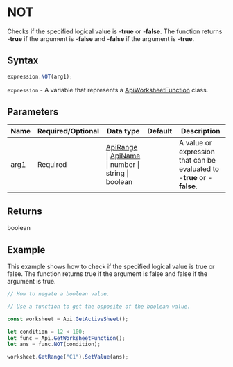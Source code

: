 # NOT

Checks if the specified logical value is -**true** or -**false**. The function returns -**true** if the argument is -**false** and -**false** if the argument is -**true**.

## Syntax

```javascript
expression.NOT(arg1);
```

`expression` - A variable that represents a [ApiWorksheetFunction](../ApiWorksheetFunction.md) class.

## Parameters

| **Name** | **Required/Optional** | **Data type** | **Default** | **Description** |
| ------------- | ------------- | ------------- | ------------- | ------------- |
| arg1 | Required | [ApiRange](../../ApiRange/ApiRange.md) \| [ApiName](../../ApiName/ApiName.md) \| number \| string \| boolean |  | A value or expression that can be evaluated to -**true** or -**false**. |

## Returns

boolean

## Example

This example shows how to сheck if the specified logical value is true or false. The function returns true if the argument is false and false if the argument is true.

```javascript editor-xlsx
// How to negate a boolean value.

// Use a function to get the opposite of the boolean value.

const worksheet = Api.GetActiveSheet();

let condition = 12 < 100;
let func = Api.GetWorksheetFunction();
let ans = func.NOT(condition);

worksheet.GetRange("C1").SetValue(ans);

```
